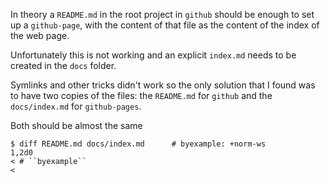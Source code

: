 In theory a ``README.md`` in the root project in ``github`` should be
enough to set up a ``github-page``, with the content of that file as the
content of the index of the web page.

Unfortunately this is not working and an explicit ``index.md`` needs to
be created in the ``docs`` folder.

Symlinks and other tricks didn't work so the only solution that I
found was to have two copies of the files: the ``README.md`` for ``github``
and the ``docs/index.md`` for ``github-pages``.

Both should be almost the same

```shell
$ diff README.md docs/index.md      # byexample: +norm-ws
1,2d0
< # ``byexample``
<

```

